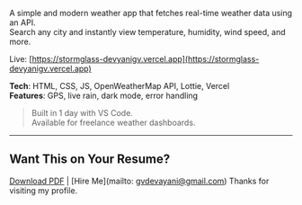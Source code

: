 A simple and modern weather app that fetches real-time weather data using an API.  
Search any city and instantly view temperature, humidity, wind speed, and more.

Live: [https://stormglass-devyanigv.vercel.app](https://stormglass-devyanigv.vercel.app)

**Tech**: HTML, CSS, JS, OpenWeatherMap API, Lottie, Vercel  
**Features**: GPS, live rain, dark mode, error handling

> Built in 1 day with VS Code.  
> Available for freelance weather dashboards.

---

## Want This on Your Resume?
[Download PDF](link) | [Hire Me](mailto: gvdevayani@gmail.com) Thanks for visiting my profile.
